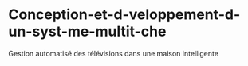 # Conception-et-d-veloppement-d-un-syst-me-multit-che
Gestion automatisé des télévisions dans une maison intelligente 
